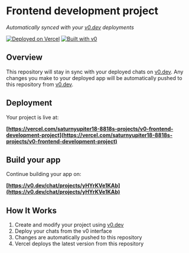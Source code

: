 # Frontend development project

*Automatically synced with your [v0.dev](https://v0.dev) deployments*

[![Deployed on Vercel](https://img.shields.io/badge/Deployed%20on-Vercel-black?style=for-the-badge&logo=vercel)](https://vercel.com/saturnyupiter18-8818s-projects/v0-frontend-development-project)
[![Built with v0](https://img.shields.io/badge/Built%20with-v0.dev-black?style=for-the-badge)](https://v0.dev/chat/projects/yHYrKVe1KAb)

## Overview

This repository will stay in sync with your deployed chats on [v0.dev](https://v0.dev).
Any changes you make to your deployed app will be automatically pushed to this repository from [v0.dev](https://v0.dev).

## Deployment

Your project is live at:

**[https://vercel.com/saturnyupiter18-8818s-projects/v0-frontend-development-project](https://vercel.com/saturnyupiter18-8818s-projects/v0-frontend-development-project)**

## Build your app

Continue building your app on:

**[https://v0.dev/chat/projects/yHYrKVe1KAb](https://v0.dev/chat/projects/yHYrKVe1KAb)**

## How It Works

1. Create and modify your project using [v0.dev](https://v0.dev)
2. Deploy your chats from the v0 interface
3. Changes are automatically pushed to this repository
4. Vercel deploys the latest version from this repository
